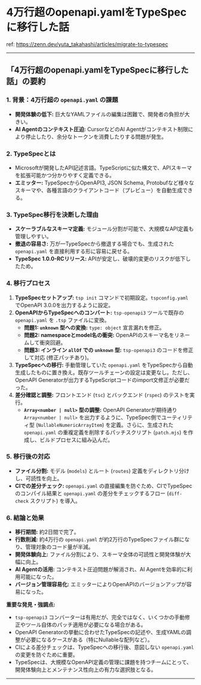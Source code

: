 # 4万行超のopenapi.yamlをTypeSpecに移行した話

ref: <https://zenn.dev/yuta_takahashi/articles/migrate-to-typespec>

---

## 「4万行超のopenapi.yamlをTypeSpecに移行した話」の要約

### 1. 背景：4万行超の `openapi.yaml` の課題

* **開発体験の低下:** 巨大なYAMLファイルの編集は困難で、開発者の負担が大きい。
* **AI Agentのコンテキスト圧迫:** CursorなどのAI Agentがコンテキスト制限により停止したり、余分なトークンを消費したりする問題が発生。

### 2. TypeSpecとは

* Microsoftが開発したAPI記述言語。TypeScriptに似た構文で、APIスキーマを拡張可能かつ分かりやすく定義できる。
* **エミッター:** TypeSpecからOpenAPI3, JSON Schema, Protobufなど様々なスキーマや、各種言語のクライアントコード（プレビュー）を自動生成できる。

### 3. TypeSpec移行を決断した理由

* **スケーラブルなスキーマ定義:** モジュール分割が可能で、大規模なAPI定義も管理しやすい。
* **撤退の容易さ:** 万が一TypeSpecから撤退する場合でも、生成された `openapi.yaml` を直接利用する形に容易に戻せる。
* **TypeSpec 1.0.0-RCリリース:** APIが安定し、破壊的変更のリスクが低下したため。

### 4. 移行プロセス

1. **TypeSpecセットアップ:** `tsp init` コマンドで初期設定。`tspconfig.yaml` でOpenAPI 3.0.0を出力するように設定。
2. **OpenAPIからTypeSpecへのコンバート:** `tsp-openapi3` ツールで既存の `openapi.yaml` を `.tsp` ファイルに変換。
    * **問題1: `unknown` 型への変換:** `type: object` 宣言漏れを修正。
    * **問題2: namespaceとmodel名の衝突:** OpenAPIのスキーマ名をリネームして衝突回避。
    * **問題3: インライン `allOf` での `unknown` 型:** `tsp-openapi3` のコードを修正して対応 (修正パッチあり)。
3. **TypeSpecへの移行:** 手動管理していた `openapi.yaml` をTypeSpecから自動生成したものに置き換え。既存ツールチェーンの設定は変更なし。ただし、OpenAPI Generatorが出力するTypeScriptコードのimport文修正が必要だった。
4. **差分確認と調整:** フロントエンド (`tsc`) とバックエンド (`rspec`) のテストを実行。
    * **`Array<number | null>` 型の調整:** OpenAPI Generatorが期待通り `Array<number | null>` を出力するように、TypeSpec側でユーティリティ型 (`NullableNumericArrayItem`) を定義。さらに、生成された `openapi.yaml` の重複定義を削除するパッチスクリプト (`patch.mjs`) を作成し、ビルドプロセスに組み込んだ。

### 5. 移行後の対応

* **ファイル分割:** モデル (`models`) とルート (`routes`) 定義をディレクトリ分けし、可読性を向上。
* **CIでの差分チェック:** `openapi.yaml` の直接編集を防ぐため、CIでTypeSpecのコンパイル結果と `openapi.yaml` の差分をチェックするフロー (`diff-check` スクリプト) を導入。

### 6. 結論と効果

* **移行期間:** 約2日間で完了。
* **行数削減:** 約4万行の `openapi.yaml` が約2万行のTypeSpecファイル群になり、管理対象のコード量が半減。
* **開発体験向上:** ファイル分割により、スキーマ全体の可読性と開発体験が大幅に向上。
* **AI Agentの活用:** コンテキスト圧迫問題が解消され、AI Agentを効率的に利用可能になった。
* **バージョン管理容易化:** エミッターによりOpenAPIのバージョンアップが容易になった。

**重要な発見・強調点:**

* `tsp-openapi3` コンバーターは有用だが、完全ではなく、いくつかの手動修正やツール自体のパッチ適用が必要になる場合がある。
* OpenAPI Generatorの挙動に合わせたTypeSpecの記述や、生成YAMLの調整が必要になるケースがある（特にNullableな配列など）。
* CIによる差分チェックは、TypeSpecへの移行後、意図しない `openapi.yaml` の変更を防ぐために重要。
* TypeSpecは、大規模なOpenAPI定義の管理に課題を持つチームにとって、開発体験向上とメンテナンス性向上の有力な選択肢となる。

---
